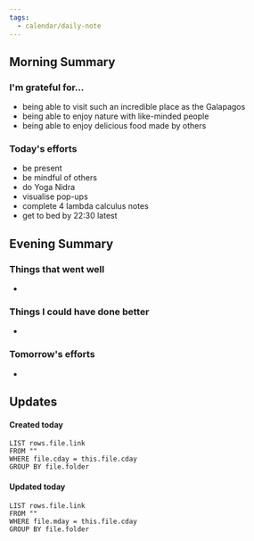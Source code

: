 ```yaml
---
tags:
  - calendar/daily-note
---
```


## Morning Summary

### I'm grateful for...

- being able to visit such an incredible place as the Galapagos
- being able to enjoy nature with like-minded people
- being able to enjoy delicious food made by others

### Today's efforts

- be present
- be mindful of others
- do Yoga Nidra
- visualise pop-ups
- complete 4 lambda calculus notes
- get to bed by 22:30 latest

## Evening Summary

### Things that went well

-

### Things I could have done better

-

### Tomorrow's efforts

-

## Updates

#### Created today

```dataview
LIST rows.file.link
FROM ""
WHERE file.cday = this.file.cday
GROUP BY file.folder
```

#### Updated today

```dataview
LIST rows.file.link
FROM ""
WHERE file.mday = this.file.cday
GROUP BY file.folder
```
